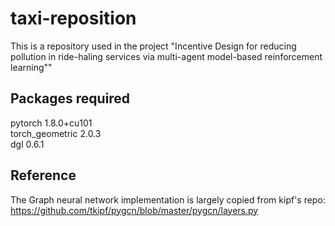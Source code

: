 # taxi-reposition
This is a repository used in the project "Incentive Design for reducing pollution in ride-haling services via multi-agent model-based reinforcement learning""

## Packages required
pytorch 1.8.0+cu101  
torch_geometric 2.0.3  
dgl 0.6.1  

## Reference
The Graph neural network implementation is largely copied from kipf's repo:  
<https://github.com/tkipf/pygcn/blob/master/pygcn/layers.py>